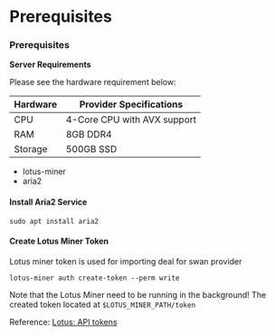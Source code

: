# Prerequisites

### Prerequisites <a href="#prerequisites" id="prerequisites"></a>

**Server Requirements**

Please see the hardware requirement below:

| Hardware | Provider Specifications     |
| -------- | --------------------------- |
| CPU      | 4-Core CPU with AVX support |
| RAM      | 8GB DDR4                    |
| Storage  | 500GB SSD                   |

* lotus-miner
* aria2

#### Install Aria2 Service

```
sudo apt install aria2
```

#### Create Lotus Miner Token

Lotus miner token is used for importing deal for swan provider

```
lotus-miner auth create-token --perm write
```

Note that the Lotus Miner need to be running in the background! The created token located at `$LOTUS_MINER_PATH/token`

Reference: [Lotus: API tokens](https://lotus.filecoin.io/reference/basics/api-access/)

